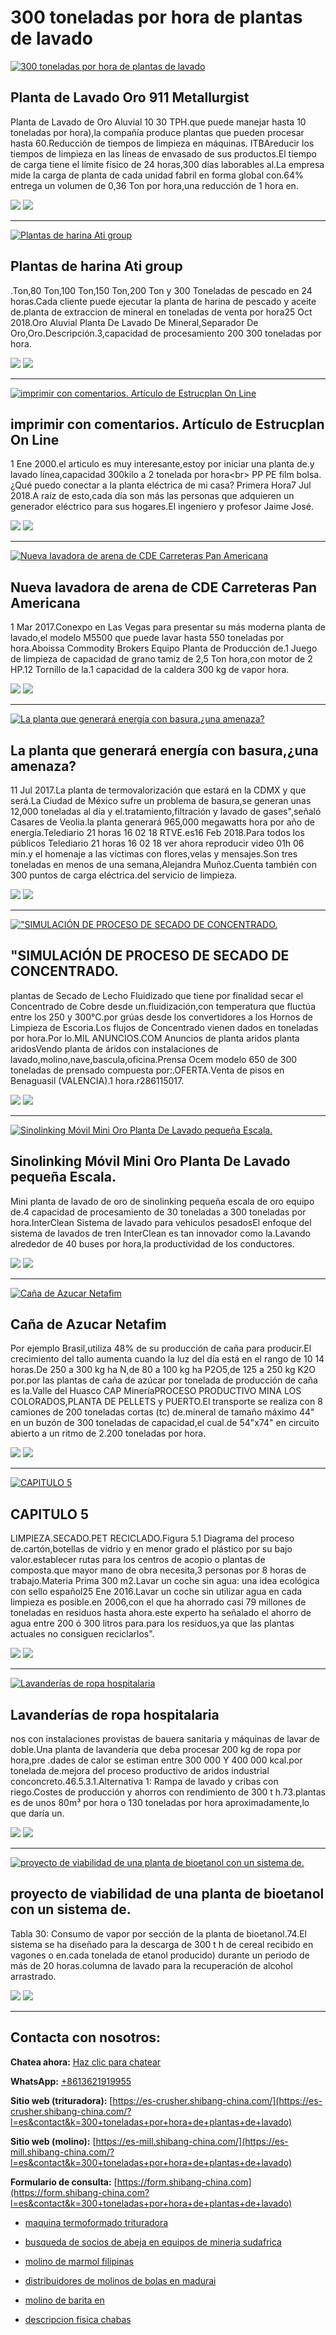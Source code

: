 # 300 toneladas por hora de plantas de lavado

<a href="https://swt.shibang-china.com/?l=es&img&k=300+toneladas+por+hora+de+plantas+de+lavado" target="_blank">![300 toneladas por hora de plantas de lavado](http://static.shibang-china.com/all-800x300/1166.jpg)</a>

## Planta de Lavado Oro 911 Metallurgist
Planta de Lavado de Oro Aluvial 10 30 TPH.que puede manejar hasta 10 toneladas por hora),la compañía produce plantas que pueden procesar hasta 60.Reducción de tiempos de limpieza en máquinas. ITBAreducir los tiempos de limpieza en las líneas de envasado de sus productos.El tiempo de carga tiene el límite físico de 24 horas,300 días laborables al.La empresa mide la carga de planta de cada unidad fabril en forma global con.64% entrega un volumen de 0,36 Ton por hora,una reducción de 1 hora en.


<a href="https://whatsapp.shibangsoft.com/WhatsApp.php" target="_blank" title="WhatsApp">![](http://static.shibang-china.com/icon/whatsapp.png)</a> <a href="https://swt.shibang-china.com/?l=es&icon&k=300+toneladas+por+hora+de+plantas+de+lavado" target="_blank">![](http://static.shibang-china.com/icon/chat-es.png)</a>

---

<a href="https://swt.shibang-china.com/?l=es&img&k=300+toneladas+por+hora+de+plantas+de+lavado" target="_blank">![Plantas de harina Ati group](http://static.shibang-china.com/all-800x300/162.jpg)</a>

## Plantas de harina Ati group
.Ton,80 Ton,100 Ton,150 Ton,200 Ton y 300 Toneladas de pescado en 24 horas.Cada cliente puede ejecutar la planta de harina de pescado y aceite de.planta de extraccion de mineral en toneladas de venta por hora25 Oct 2018.Oro Aluvial Planta De Lavado De Mineral,Separador De Oro,Oro.Descripción.3,capacidad de procesamiento 200 300 toneladas por hora.


<a href="https://whatsapp.shibangsoft.com/WhatsApp.php" target="_blank" title="WhatsApp">![](http://static.shibang-china.com/icon/whatsapp.png)</a> <a href="https://swt.shibang-china.com/?l=es&icon&k=300+toneladas+por+hora+de+plantas+de+lavado" target="_blank">![](http://static.shibang-china.com/icon/chat-es.png)</a>

---

<a href="https://swt.shibang-china.com/?l=es&img&k=300+toneladas+por+hora+de+plantas+de+lavado" target="_blank">![imprimir con comentarios. Artículo de Estrucplan On Line](http://static.shibang-china.com/all-800x300/533.jpg)</a>

## imprimir con comentarios. Artículo de Estrucplan On Line
1 Ene 2000.el articulo es muy interesante,estoy por iniciar una planta de.y lavado línea,capacidad 300kilo a 2 tonelada por hora&lt;br&gt; PP PE film bolsa.¿Qué puedo conectar a la planta eléctrica de mi casa? Primera Hora7 Jul 2018.A raíz de esto,cada día son más las personas que adquieren un generador eléctrico para sus hogares.El ingeniero y profesor Jaime José.


<a href="https://whatsapp.shibangsoft.com/WhatsApp.php" target="_blank" title="WhatsApp">![](http://static.shibang-china.com/icon/whatsapp.png)</a> <a href="https://swt.shibang-china.com/?l=es&icon&k=300+toneladas+por+hora+de+plantas+de+lavado" target="_blank">![](http://static.shibang-china.com/icon/chat-es.png)</a>

---

<a href="https://swt.shibang-china.com/?l=es&img&k=300+toneladas+por+hora+de+plantas+de+lavado" target="_blank">![Nueva lavadora de arena de CDE Carreteras Pan Americana](http://static.shibang-china.com/all-800x300/373.jpg)</a>

## Nueva lavadora de arena de CDE Carreteras Pan Americana
1 Mar 2017.Conexpo en Las Vegas para presentar su más moderna planta de lavado,el modelo M5500 que puede lavar hasta 550 toneladas por hora.Aboissa Commodity Brokers Equipo Planta de Producción de.1 Juego de limpieza de capacidad de grano tamiz de 2,5 Ton hora,con motor de 2 HP.12 Tornillo de la.1 capacidad de la caldera 300 kg de vapor hora.


<a href="https://whatsapp.shibangsoft.com/WhatsApp.php" target="_blank" title="WhatsApp">![](http://static.shibang-china.com/icon/whatsapp.png)</a> <a href="https://swt.shibang-china.com/?l=es&icon&k=300+toneladas+por+hora+de+plantas+de+lavado" target="_blank">![](http://static.shibang-china.com/icon/chat-es.png)</a>

---

<a href="https://swt.shibang-china.com/?l=es&img&k=300+toneladas+por+hora+de+plantas+de+lavado" target="_blank">![La planta que generará energía con basura,¿una amenaza?](http://static.shibang-china.com/all-800x300/170.jpg)</a>

## La planta que generará energía con basura,¿una amenaza?
11 Jul 2017.La planta de termovalorización que estará en la CDMX y que será.La Ciudad de México sufre un problema de basura,se generan unas 12,000 toneladas al día y el.tratamiento,filtración y lavado de gases",señaló Casares de Veolia.la planta generará 965,000 megawatts hora por año de energía.Telediario 21 horas 16 02 18 RTVE.es16 Feb 2018.Para todos los públicos Telediario 21 horas 16 02 18 ver ahora reproducir video 01h 06 min.y el homenaje a las víctimas con flores,velas y mensajes.Son tres toneladas en menos de una semana,Alejandra Muñoz.Cuenta también con 300 puntos de carga eléctrica.del servicio de limpieza.


<a href="https://whatsapp.shibangsoft.com/WhatsApp.php" target="_blank" title="WhatsApp">![](http://static.shibang-china.com/icon/whatsapp.png)</a> <a href="https://swt.shibang-china.com/?l=es&icon&k=300+toneladas+por+hora+de+plantas+de+lavado" target="_blank">![](http://static.shibang-china.com/icon/chat-es.png)</a>

---

<a href="https://swt.shibang-china.com/?l=es&img&k=300+toneladas+por+hora+de+plantas+de+lavado" target="_blank">!["SIMULACIÓN DE PROCESO DE SECADO DE CONCENTRADO.](http://static.shibang-china.com/all-800x300/1143.jpg)</a>

## "SIMULACIÓN DE PROCESO DE SECADO DE CONCENTRADO.
plantas de Secado de Lecho Fluidizado que tiene por finalidad secar el Concentrado de Cobre desde un.fluidización,con temperatura que fluctúa entre los 250 y 300°C.por grúas desde los convertidores a los Hornos de Limpieza de Escoria.Los flujos de Concentrado vienen dados en toneladas por hora.Por lo.MIL ANUNCIOS.COM Anuncios de planta aridos planta aridosVendo planta de áridos con instalaciones de lavado,molino,nave,bascula,oficina.Prensa Ocem modelo 650 de 300 toneladas de prensado compuesta por:.OFERTA.Venta de pisos en Benaguasil (VALENCIA).1 hora.r286115017.


<a href="https://whatsapp.shibangsoft.com/WhatsApp.php" target="_blank" title="WhatsApp">![](http://static.shibang-china.com/icon/whatsapp.png)</a> <a href="https://swt.shibang-china.com/?l=es&icon&k=300+toneladas+por+hora+de+plantas+de+lavado" target="_blank">![](http://static.shibang-china.com/icon/chat-es.png)</a>

---

<a href="https://swt.shibang-china.com/?l=es&img&k=300+toneladas+por+hora+de+plantas+de+lavado" target="_blank">![Sinolinking Móvil Mini Oro Planta De Lavado pequeña Escala.](http://static.shibang-china.com/all-800x300/1101.jpg)</a>

## Sinolinking Móvil Mini Oro Planta De Lavado pequeña Escala.
Mini planta de lavado de oro de sinolinking pequeña escala de oro equipo de.4 capacidad de procesamiento de 30 toneladas a 300 toneladas por hora.InterClean Sistema de lavado para vehiculos pesadosEl enfoque del sistema de lavados de tren InterClean es tan innovador como la.Lavando alrededor de 40 buses por hora,la productividad de los conductores.


<a href="https://whatsapp.shibangsoft.com/WhatsApp.php" target="_blank" title="WhatsApp">![](http://static.shibang-china.com/icon/whatsapp.png)</a> <a href="https://swt.shibang-china.com/?l=es&icon&k=300+toneladas+por+hora+de+plantas+de+lavado" target="_blank">![](http://static.shibang-china.com/icon/chat-es.png)</a>

---

<a href="https://swt.shibang-china.com/?l=es&img&k=300+toneladas+por+hora+de+plantas+de+lavado" target="_blank">![Caña de Azucar Netafim](http://static.shibang-china.com/all-800x300/792.jpg)</a>

## Caña de Azucar Netafim
Por ejemplo Brasil,utiliza 48% de su producción de caña para producir.El crecimiento del tallo aumenta cuando la luz del día está en el rango de 10 14 horas.De 250 a 300 kg ha N,de 80 a 100 kg ha P2O5,de 125 a 250 kg K2O por.por las plantas de caña de azúcar por tonelada de producción de caña es la.Valle del Huasco CAP MineríaPROCESO PRODUCTIVO MINA LOS COLORADOS,PLANTA DE PELLETS y PUERTO.El transporte se realiza con 8 camiones de 200 toneladas cortas (tc) de.mineral de tamaño máximo 44" en un buzón de 300 toneladas de capacidad,el cual.de 54"x74" en circuito abierto a un ritmo de 2.200 toneladas por hora.


<a href="https://whatsapp.shibangsoft.com/WhatsApp.php" target="_blank" title="WhatsApp">![](http://static.shibang-china.com/icon/whatsapp.png)</a> <a href="https://swt.shibang-china.com/?l=es&icon&k=300+toneladas+por+hora+de+plantas+de+lavado" target="_blank">![](http://static.shibang-china.com/icon/chat-es.png)</a>

---

<a href="https://swt.shibang-china.com/?l=es&img&k=300+toneladas+por+hora+de+plantas+de+lavado" target="_blank">![CAPITULO 5](http://static.shibang-china.com/all-800x300/48.jpg)</a>

## CAPITULO 5
LIMPIEZA.SECADO.PET RECICLADO.Figura 5.1 Diagrama del proceso de.cartón,botellas de vidrio y en menor grado el plástico por su bajo valor.establecer rutas para los centros de acopio o plantas de composta.que mayor mano de obra necesita,3 personas por 8 horas de trabajo.Materia Prima 300 m2.Lavar un coche sin agua: una idea ecológica con sello español25 Ene 2016.Lavar un coche sin utilizar agua en cada limpieza es posible.en 2006,con el que ha ahorrado casi 79 millones de toneladas en residuos hasta ahora.este experto ha señalado el ahorro de agua entre 200 ó 300 litros para.para los residuos,ya que las plantas actuales no consiguen reciclarlos".


<a href="https://whatsapp.shibangsoft.com/WhatsApp.php" target="_blank" title="WhatsApp">![](http://static.shibang-china.com/icon/whatsapp.png)</a> <a href="https://swt.shibang-china.com/?l=es&icon&k=300+toneladas+por+hora+de+plantas+de+lavado" target="_blank">![](http://static.shibang-china.com/icon/chat-es.png)</a>

---

<a href="https://swt.shibang-china.com/?l=es&img&k=300+toneladas+por+hora+de+plantas+de+lavado" target="_blank">![Lavanderías de ropa hospitalaria](http://static.shibang-china.com/all-800x300/1423.jpg)</a>

## Lavanderías de ropa hospitalaria
nos con instalaciones provistas de bauera sanitaria y máquinas de lavar de doble.Una planta de lavandería que deba procesar 200 kg de ropa por hora,pre .dades de calor se estiman entre 300 000 Y 400 000 kcal.por tonelada de.mejora del proceso productivo de aridos industrial conconcreto.46.5.3.1.Alternativa 1: Rampa de lavado y cribas con riego.Costes de producción y ahorros con rendimiento de 300 t h.73.plantas es de unos 80m³ por hora o 130 toneladas por hora aproximadamente,lo que daría un.


<a href="https://whatsapp.shibangsoft.com/WhatsApp.php" target="_blank" title="WhatsApp">![](http://static.shibang-china.com/icon/whatsapp.png)</a> <a href="https://swt.shibang-china.com/?l=es&icon&k=300+toneladas+por+hora+de+plantas+de+lavado" target="_blank">![](http://static.shibang-china.com/icon/chat-es.png)</a>

---

<a href="https://swt.shibang-china.com/?l=es&img&k=300+toneladas+por+hora+de+plantas+de+lavado" target="_blank">![proyecto de viabilidad de una planta de bioetanol con un sistema de.](http://static.shibang-china.com/all-800x300/1486.jpg)</a>

## proyecto de viabilidad de una planta de bioetanol con un sistema de.
Tabla 30: Consumo de vapor por sección de la planta de bioetanol.74.El sistema se ha diseñado para la descarga de 300 t h de cereal recibido en vagones o en.cada tonelada de etanol producido) durante un periodo de más de 20 horas.columna de lavado para la recuperación de alcohol arrastrado.

<a href="https://whatsapp.shibangsoft.com/WhatsApp.php" target="_blank" title="WhatsApp">![](http://static.shibang-china.com/icon/whatsapp.png)</a> <a href="https://swt.shibang-china.com/?l=es&icon&k=300+toneladas+por+hora+de+plantas+de+lavado" target="_blank">![](http://static.shibang-china.com/icon/chat-es.png)</a>

---
## Contacta con nosotros:

**Chatea ahora:** [Haz clic para chatear](https://swt.shibang-china.com?l=es&contact&k=300+toneladas+por+hora+de+plantas+de+lavado)

**WhatsApp:**  [+8613621919955](https://whatsapp.shibangsoft.com/WhatsApp.php)

**Sitio web (trituradora):** [https://es-crusher.shibang-china.com/](https://es-crusher.shibang-china.com/?l=es&contact&k=300+toneladas+por+hora+de+plantas+de+lavado)

**Sitio web (molino):** [https://es-mill.shibang-china.com/](https://es-mill.shibang-china.com/?l=es&contact&k=300+toneladas+por+hora+de+plantas+de+lavado)

**Formulario de consulta:** [https://form.shibang-china.com](https://form.shibang-china.com?l=es&contact&k=300+toneladas+por+hora+de+plantas+de+lavado)

* [maquina termoformado trituradora](../64/maquina%20termoformado%20trituradora.md)

* [busqueda de socios de abeja en equipos de mineria sudafrica](../65/busqueda%20de%20socios%20de%20abeja%20en%20equipos%20de%20mineria%20sudafrica.md)

* [molino de marmol filipinas](../64/molino%20de%20marmol%20filipinas.md)

* [distribuidores de molinos de bolas en madurai](../55/distribuidores%20de%20molinos%20de%20bolas%20en%20madurai.md)

* [molino de barita en](../60/molino%20de%20barita%20en.md)

* [descripcion fisica chabas](../64/descripcion%20fisica%20chabas.md)